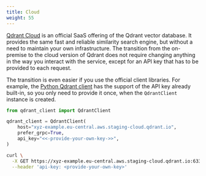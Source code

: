```yaml
---
title: Cloud
weight: 55
---
```


[Qdrant Cloud](https://qdrant.tech/surveys/cloud-request/) is an official SaaS offering of the Qdrant vector database. It provides the same 
fast and reliable similarity search engine, but without a need to maintain your own infrastructure. The transition from the on-premise 
to the cloud version of Qdrant does not require changing anything in the way you interact with the service, except for an API key that has 
to be provided to each request.

The transition is even easier if you use the official client libraries. For example, the [Python Qdrant client](/documentation/install/#python-client) 
has the support of the API key already built-in, so you only need to provide it once, when the `QdrantClient` instance is created.

```python
from qdrant_client import QdrantClient

qdrant_client = QdrantClient(
    host="xyz-example.eu-central.aws.staging-cloud.qdrant.io", 
    prefer_grpc=True,
    api_key="<<-provide-your-own-key->>",
)
```

```bash
curl \
  -X GET https://xyz-example.eu-central.aws.staging-cloud.qdrant.io:6333 \
  --header 'api-key: <provide-your-own-key>'
